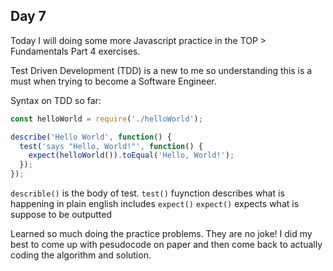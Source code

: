 ## Day 7

Today I will doing some more Javascript practice in the TOP > Fundamentals Part 4 exercises.

Test Driven Development (TDD) is a new to me so understanding this is a must when trying to become a Software Engineer.

Syntax on TDD so far:

```javascript
const helloWorld = require('./helloWorld');

describe('Hello World', function() {
  test('says "Hello, World!"', function() {
    expect(helloWorld()).toEqual('Hello, World!');
  });
});
```

`describle()` is the body of test.
`test()` fuynction describes what is happening in plain english includes `expect()`
`expect()` expects what is suppose to be outputted

Learned so much doing the practice problems. They are no joke! I did my best to come up with pesudocode on paper and then come back to actually coding the algorithm and solution.